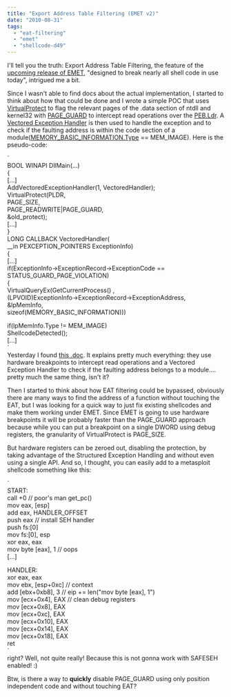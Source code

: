 ```yaml
---
title: "Export Address Table Filtering (EMET v2)"
date: "2010-08-31"
tags: 
  - "eat-filtering"
  - "emet"
  - "shellcode-d49"
---
```


I'll tell you the truth: Export Address Table Filtering, the feature of the [upcoming release of EMET](http://blogs.technet.com/b/srd/archive/2010/07/28/announcing-the-upcoming-release-of-emet-v2.aspx), "designed to break nearly all shell code in use today", intrigued me a bit.  
  
Since I wasn't able to find docs about the actual implementation, I started to think about how that could be done and I wrote a simple POC that uses [VirtualProtect](http://msdn.microsoft.com/en-us/library/aa366898(VS.85).aspx) to flag the relevant pages of the .data section of ntdll and kernel32 with [PAGE\_GUARD](http://msdn.microsoft.com/en-us/library/aa366549(VS.85).aspx) to intercept read operations over the [PEB.Ldr](http://undocumented.ntinternals.net/UserMode/Undocumented%20Functions/NT%20Objects/Process/PEB.html). A [Vectored Exception Handler](http://msdn.microsoft.com/en-us/library/ms681420(VS.85).aspx) is then used to handle the exception and to check if the faulting address is within the code section of a module([MEMORY\_BASIC\_INFORMATION.Type](http://msdn.microsoft.com/en-us/library/aa366775(VS.85).aspx) == MEM\_IMAGE). Here is the pseudo-code:  
  
`  
BOOL WINAPI DllMain(...)  
{  
[...]  
AddVectoredExceptionHandler(1, VectoredHandler);  
VirtualProtect(PLDR,  
PAGE_SIZE,  
PAGE_READWRITE|PAGE_GUARD,  
&old_protect);  
[...]  
}  
LONG CALLBACK VectoredHandler(  
__in PEXCEPTION_POINTERS ExceptionInfo)  
{  
[...]  
if(ExceptionInfo->ExceptionRecord->ExceptionCode ==  
STATUS_GUARD_PAGE_VIOLATION)  
{  
VirtualQueryEx(GetCurrentProcess() ,  
(LPVOID)ExceptionInfo->ExceptionRecord->ExceptionAddress,  
&lpMemInfo,  
sizeof(MEMORY_BASIC_INFORMATION)))  
  
if(lpMemInfo.Type != MEM_IMAGE)  
ShellcodeDetected();  
[...]  
`  
Yesterday I found [this .doc](http://www.microsoft.com/presspass/events/blackhat/docs/BlackHatEMETFS.docx). It explains pretty much everything: they use hardware breakpoints to intercept read operations and a Vectored Exception Handler to check if the faulting address belongs to a module.... pretty much the same thing, isn't it?  
  
Then I started to think about how EAT filtering could be bypassed, obviously there are many ways to find the address of a function without touching the EAT, but I was looking for a quick way to just fix existing shellcodes and make them working under EMET. Since EMET is going to use hardware breakpoints it will be probably faster than the PAGE\_GUARD approach because while you can put a breakpoint on a single DWORD using debug registers, the granularity of VirtualProtect is PAGE\_SIZE.  
  
But hardware registers can be zeroed out, disabling the protection, by taking advantage of the Structured Exception Handling and without even using a single API. And so, I thought, you can easily add to a metasploit shellcode something like this:  
  
`  
START:  
call +0 // poor's man get_pc()  
mov eax, [esp]  
add eax, HANDLER_OFFSET  
push eax // install SEH handler  
push fs:[0]  
mov fs:[0], esp  
xor eax, eax  
mov byte [eax], 1 // oops  
[...]  
  
HANDLER:  
xor eax, eax  
mov ebx, [esp+0xc] // context  
add [ebx+0xb8], 3 // eip += len("mov byte [eax], 1")  
mov [ecx+0x4], EAX // clean debug registers  
mov [ecx+0x8], EAX  
mov [ecx+0xc], EAX  
mov [ecx+0x10], EAX  
mov [ecx+0x14], EAX  
mov [ecx+0x18], EAX  
ret  
`  
right? Well, not quite really! Because this is not gonna work with SAFESEH enabled! :)  
  
Btw, is there a way to **quickly** disable PAGE\_GUARD using only position independent code and without touching EAT?
